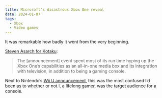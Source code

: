 ```yaml
---
title: Microsoft’s disastrous Xbox One reveal
date: 2024-01-07
tags:
  - Xbox
  - Video games
---
```


It was remarkable how badly it went from the very beginning.

[Steven Asarch for Kotaku](https://kotaku.com/xbox-one-microsoft-10th-anniversary-1851102984):

> The \[announcement\] event spent most of its run time hyping up the Xbox One’s capabilities as an all-in-one media box and its integration with television, in addition to being a gaming console.

Next to Nintendo’s [Wii U announcement](https://youtu.be/4e3qaPg_keg?si=Qqgocg35QydJvgLK), this was the most confused I’d been as to whether or not I, a lifelong gamer, was the target audience for a console.
